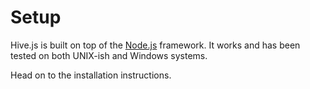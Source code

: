 # Setup

Hive.js is built on top of the [Node.js](https://nodejs.org) framework. It works and has been tested on both UNIX-ish and Windows systems.

Head on to the installation instructions.